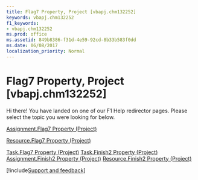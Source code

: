```yaml
---
title: Flag7 Property, Project [vbapj.chm132252]
keywords: vbapj.chm132252
f1_keywords:
- vbapj.chm132252
ms.prod: office
ms.assetid: 849b8386-f31d-4e59-92cd-8b33b583f0dd
ms.date: 06/08/2017
localization_priority: Normal
---
```



# Flag7 Property, Project [vbapj.chm132252]

Hi there! You have landed on one of our F1 Help redirector pages. Please select the topic you were looking for below.

[Assignment.Flag7 Property (Project)](http://msdn.microsoft.com/library/8613ebea-1029-e66f-cbf9-6ff29d4063a5%28Office.15%29.aspx)

[Resource.Flag7 Property (Project)](http://msdn.microsoft.com/library/45bc1274-503c-3d14-8dd1-2c3c946508ed%28Office.15%29.aspx)

[Task.Flag7 Property (Project)](http://msdn.microsoft.com/library/edfbd94c-42d4-2a93-8ff7-b7f99ac7c3dd%28Office.15%29.aspx)
[Task.Finish2 Property (Project)](http://msdn.microsoft.com/library/13428a35-3296-db51-98f1-4f1ae3b34b12%28Office.15%29.aspx)
[Assignment.Finish2 Property (Project)](http://msdn.microsoft.com/library/7b620a85-cf0e-8394-bf0f-5b9d27750c46%28Office.15%29.aspx)
[Resource.Finish2 Property (Project)](http://msdn.microsoft.com/library/6489e90c-e3ab-b599-df95-6fb1848805f4%28Office.15%29.aspx)

[!include[Support and feedback](~/includes/feedback-boilerplate.md)]